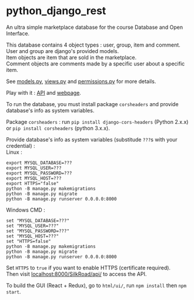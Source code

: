 # python_django_rest

An ultra simple marketplace database for the course Database and Open Interface.  

This database contains 4 object types : user, group, item and comment.  
User and group are django's provided models.  
Item objects are item that are sold in the marketplace.  
Comment objects are comments made by a specific user about a specific item.  
  
See [models.py](https://github.com/pqhuy98/python_django_rest/blob/e1601124/tutorial/quickstart/models.py), [views.py](https://github.com/pqhuy98/python_django_rest/blob/e1601124/tutorial/quickstart/views.py) and [permissions.py](https://github.com/pqhuy98/python_django_rest/blob/e1601124/tutorial/quickstart/permissions.py) for more details.  
  
Play with it : [API](https://pqhuy98.hopto.org/SilkRoad/api/) and [webpage](https://pqhuy98.hopto.org/SilkRoad/page/).

To run the database, you must install package `corsheaders` and provide database's info as system variables.  

Package `corsheaders` : run `pip install django-cors-headers` (Python 2.x.x) or `pip install corsheaders` (python 3.x.x).  

Provide database's info as system variables (substitude `???`s with your credential) :  
Linux :  
```
export MYSQL_DATABASE=???
export MYSQL_USER=???
export MYSQL_PASSWORD=???
export MYSQL_HOST=???
export HTTPS="false"
python -B manage.py makemigrations
python -B manage.py migrate
python -B manage.py runserver 0.0.0.0:8000
```

Windows CMD :
```
set "MYSQL_DATABASE=???"
set "MYSQL_USER=???"
set "MYSQL_PASSWORD=???"
set "MYSQL_HOST=???"
set "HTTPS=false"
python -B manage.py makemigrations
python -B manage.py migrate
python -B manage.py runserver 0.0.0.0:8000
```

Set `HTTPS` to `true` if you want to enable HTTPS (certificate required).  
Then visit [localhost:8000/SilkRoad/api/](http://localhost:8000/SilkRoad/api/) to access the API.  

To build the GUI (React + Redux), go to `html/ui/`, run `npm install` then `npm start`.
